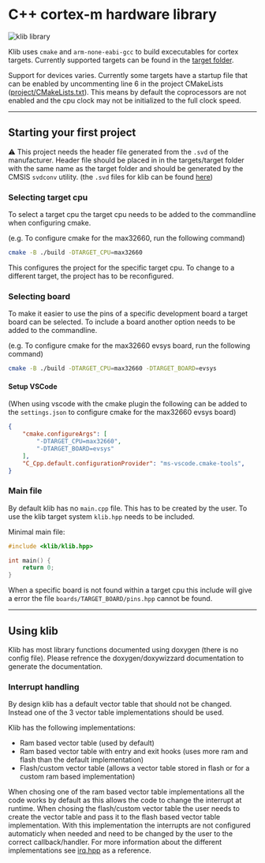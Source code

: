 # C++ cortex-m hardware library

![klib library](https://github.com/itzandroidtab/klib/actions/workflows/cmake.yml/badge.svg)

Klib uses `cmake` and `arm-none-eabi-gcc` to build excecutables for cortex targets. Currently supported targets can be found in the [target folder](./targets/).

Support for devices varies. Currently some targets have a startup file that can be enabled by uncommenting line 6 in the project CMakeLists ([project/CMakeLists.txt](./project/CMakeLists.txt#L6)). This means by default the coprocessors are not enabled and the cpu clock may not be initialized to the full clock speed.

---

## Starting your first project

:warning: This project needs the header file generated from the `.svd` of the manufacturer. Header file should be placed in in the targets/target folder with the same name as the target folder and should be generated by the CMSIS `svdconv` utility. (the `.svd` files for klib can be found [here](https://github.com/itzandroidtab/klib-svd))

### Selecting target cpu
To select a target cpu the target cpu needs to be added to the commandline when configuring cmake. 

(e.g. To configure cmake for the max32660, run the following command)
```sh
cmake -B ./build -DTARGET_CPU=max32660
```
This configures the project for the specific target cpu. To change to a different target, the project has to be reconfigured.

### Selecting board 
To make it easier to use the pins of a specific development board a target board can be selected. To include a board another option needs to be added to the commandline. 

(e.g. To configure cmake for the max32660 evsys board, run the following command)
```sh
cmake -B ./build -DTARGET_CPU=max32660 -DTARGET_BOARD=evsys
```

#### Setup VSCode
(When using vscode with the cmake plugin the following can be added to the `settings.json` to configure cmake for the max32660 evsys board)
```json
{
    "cmake.configureArgs": [
        "-DTARGET_CPU=max32660",
        "-DTARGET_BOARD=evsys"
    ],
    "C_Cpp.default.configurationProvider": "ms-vscode.cmake-tools",
}
```

### Main file
By default klib has no `main.cpp` file. This has to be created by the user. To use the klib target system `klib.hpp` needs to be included. 

Minimal main file:
```cpp
#include <klib/klib.hpp>

int main() {
    return 0;
}
```
When a specific board is not found within a target cpu this include will give a error the file `boards/TARGET_BOARD/pins.hpp` cannot be found.


---

## Using klib
Klib has most library functions documented using doxygen (there is no config file). Please refrence the doxygen/doxywizzard documentation to generate the documentation. 

### Interrupt handling
By design klib has a default vector table that should not be changed. Instead one of the 3 vector table implementations should be used. 

Klib has the following implementations:
* Ram based vector table (used by default)
* Ram based vector table with entry and exit hooks (uses more ram and flash than the default implementation)
* Flash/custom vector table (allows a vector table stored in flash or for a custom ram based implementation)

When chosing one of the ram based vector table implementations all the code works by default as this allows the code to change the interrupt at runtime. When chosing the flash/custom vector table the user needs to create the vector table and pass it to the flash based vector table implementation. With this implementation the interrupts are not configured automaticly when needed and need to be changed by the user to the correct callback/handler. For more information about the different implementations see [irq.hpp](./klib/irq.hpp) as a reference.
